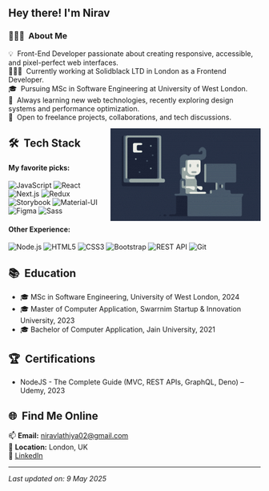 
<!-- ![Banner](https://raw.githubusercontent.com/AVS1508/AVS1508/master/assets/Aditya%20Vikram%20Singh%20Banner.jpg) -->

<h2>Hey there! I'm Nirav</h2>

### 👨🏻‍💻 &nbsp;About Me

💡 &nbsp;Front-End Developer passionate about creating responsive, accessible, and pixel-perfect web interfaces.  
👨🏻‍💻 &nbsp;Currently working at Solidblack LTD in London as a Frontend Developer.  
🎓 &nbsp;Pursuing MSc in Software Engineering at University of West London.  
🌱 &nbsp;Always learning new web technologies, recently exploring design systems and performance optimization.  
💬 &nbsp;Open to freelance projects, collaborations, and tech discussions.

<img alt="Night Coding" src="https://raw.githubusercontent.com/AVS1508/AVS1508/master/assets/Night-Coding.gif" align="right"/>

## 🛠 &nbsp;Tech Stack

#### My favorite picks:
![JavaScript](https://img.shields.io/badge/-JavaScript-05122A?style=flat&logo=javascript)
![React](https://img.shields.io/badge/-React-05122A?style=flat&logo=react)
![Next.js](https://img.shields.io/badge/-Next.js-05122A?style=flat&logo=next.js)
![Redux](https://img.shields.io/badge/-Redux-05122A?style=flat&logo=redux)
![Storybook](https://img.shields.io/badge/-Storybook-05122A?style=flat&logo=storybook)
![Material-UI](https://img.shields.io/badge/-MaterialUI-05122A?style=flat&logo=mui)
![Figma](https://img.shields.io/badge/-Figma-05122A?style=flat&logo=figma)
![Sass](https://img.shields.io/badge/-Sass-05122A?style=flat&logo=sass)

#### Other Experience:
![Node.js](https://img.shields.io/badge/-Node.js-05122A?style=flat&logo=node.js)
![HTML5](https://img.shields.io/badge/-HTML5-05122A?style=flat&logo=html5)
![CSS3](https://img.shields.io/badge/-CSS3-05122A?style=flat&logo=css3)
![Bootstrap](https://img.shields.io/badge/-Bootstrap-05122A?style=flat&logo=bootstrap)
![REST API](https://img.shields.io/badge/-REST%20API-05122A?style=flat&logo=api)
![Git](https://img.shields.io/badge/-Git-05122A?style=flat&logo=git)

## 📚 &nbsp;Education

- 🎓 MSc in Software Engineering, University of West London, 2024  
- 🎓 Master of Computer Application, Swarrnim Startup & Innovation University, 2023  
- 🎓 Bachelor of Computer Application, Jain University, 2021

## 🏆 &nbsp;Certifications

- NodeJS - The Complete Guide (MVC, REST APIs, GraphQL, Deno) – Udemy, 2023

## 🌐 &nbsp;Find Me Online

📫 **Email:** niravlathiya02@gmail.com  
📍 **Location:** London, UK  
🔗 [LinkedIn](https://www.linkedin.com/in/nirav-lathiya/a43b2420b/)

---

_Last updated on: 9 May 2025_
